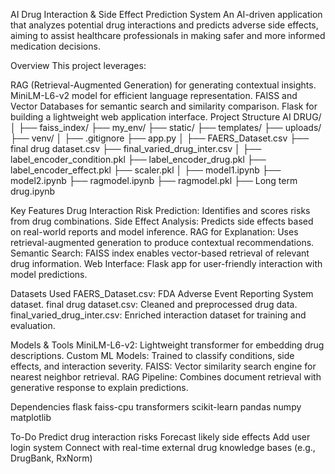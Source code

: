 AI Drug Interaction & Side Effect Prediction System
An AI-driven application that analyzes potential drug interactions and predicts adverse side effects, aiming to assist healthcare professionals in making safer and more informed medication decisions.

 Overview
This project leverages:

RAG (Retrieval-Augmented Generation) for generating contextual insights.
MiniLM-L6-v2 model for efficient language representation.
FAISS and Vector Databases for semantic search and similarity comparison.
Flask for building a lightweight web application interface.
 Project Structure
AI DRUG/
│
├── faiss_index/
├── my_env/
├── static/
├── templates/
├── uploads/
├── venv/
│
├── .gitignore
├── app.py
│
├── FAERS_Dataset.csv
├── final drug dataset.csv
├── final_varied_drug_inter.csv
│
├── label_encoder_condition.pkl
├── label_encoder_drug.pkl
├── label_encoder_effect.pkl
├── scaler.pkl
│
├── model1.ipynb
├── model2.ipynb
├── ragmodel.ipynb
├── ragmodel.pkl
├── Long term drug.ipynb

Key Features
Drug Interaction Risk Prediction: Identifies and scores risks from drug combinations.
Side Effect Analysis: Predicts side effects based on real-world reports and model inference.
RAG for Explanation: Uses retrieval-augmented generation to produce contextual recommendations.
Semantic Search: FAISS index enables vector-based retrieval of relevant drug information.
Web Interface: Flask app for user-friendly interaction with model predictions.

Datasets Used
FAERS_Dataset.csv: FDA Adverse Event Reporting System dataset.
final drug dataset.csv: Cleaned and preprocessed drug data.
final_varied_drug_inter.csv: Enriched interaction dataset for training and evaluation.

Models & Tools
MiniLM-L6-v2: Lightweight transformer for embedding drug descriptions.
Custom ML Models: Trained to classify conditions, side effects, and interaction severity.
FAISS: Vector similarity search engine for nearest neighbor retrieval.
RAG Pipeline: Combines document retrieval with generative response to explain predictions.

Dependencies
flask
faiss-cpu
transformers
scikit-learn
pandas
numpy
matplotlib

 To-Do
 Predict drug interaction risks
 Forecast likely side effects
 Add user login system
 Connect with real-time external drug knowledge bases (e.g., DrugBank, RxNorm)
